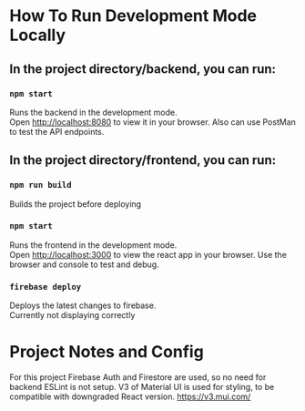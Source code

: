 # How To Run Development Mode Locally

## In the project directory/backend, you can run:

### `npm start`

Runs the backend in the development mode.\
Open [http://localhost:8080](http://localhost:8080) to view it in your browser.
Also can use PostMan to test the API endpoints.

## In the project directory/frontend, you can run:

### `npm run build`

Builds the project before deploying

### `npm start`

Runs the frontend in the development mode.\
Open [http://localhost:3000](http://localhost:3000) to view the react app in your browser.
Use the browser and console to test and debug.

### `firebase deploy`

Deploys the latest changes to firebase.\
Currently not displaying correctly

# Project Notes and Config

For this project Firebase Auth and Firestore are used, so no need for backend
ESLint is not setup.
V3 of Material UI is used for styling, to be compatible with downgraded React version. https://v3.mui.com/
